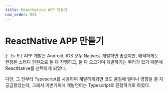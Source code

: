 ```yaml
---
title: ReactNative APP 만들기
nav_order: 801
---
```

# ReactNative APP 만들기
{: .fs-9 }
APP 개발은 Android, IOS 모두 Native로 개발하면 좋겠지만, 애석하게도 한정된 스터디 인원으로 둘 다 진행하고, 둘 다 오고가며 개발하기는 무리가 있기 때문에 ReactNative를 선택하게 되었다.

다만, 그 전부터 Typescript를 사용하여 개발하게되면 코드 품질에 얼마나 영향을 줄 지 궁금했었는데, 그래서 이번기회에 개발언어는 Typescript로 진행하기로 하였다.

